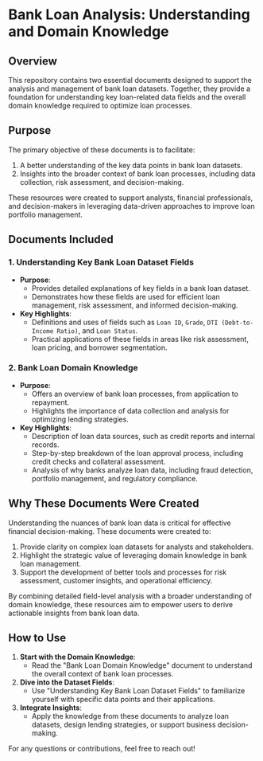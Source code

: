 
# Bank Loan Analysis: Understanding and Domain Knowledge

## Overview

This repository contains two essential documents designed to support the analysis and management of bank loan datasets. Together, they provide a foundation for understanding key loan-related data fields and the overall domain knowledge required to optimize loan processes.

## Purpose

The primary objective of these documents is to facilitate:
1. A better understanding of the key data points in bank loan datasets.
2. Insights into the broader context of bank loan processes, including data collection, risk assessment, and decision-making.

These resources were created to support analysts, financial professionals, and decision-makers in leveraging data-driven approaches to improve loan portfolio management.

## Documents Included

### 1. Understanding Key Bank Loan Dataset Fields
- **Purpose**: 
  - Provides detailed explanations of key fields in a bank loan dataset.
  - Demonstrates how these fields are used for efficient loan management, risk assessment, and informed decision-making.
- **Key Highlights**:
  - Definitions and uses of fields such as `Loan ID`, `Grade`, `DTI (Debt-to-Income Ratio)`, and `Loan Status`.
  - Practical applications of these fields in areas like risk assessment, loan pricing, and borrower segmentation.

### 2. Bank Loan Domain Knowledge
- **Purpose**: 
  - Offers an overview of bank loan processes, from application to repayment.
  - Highlights the importance of data collection and analysis for optimizing lending strategies.
- **Key Highlights**:
  - Description of loan data sources, such as credit reports and internal records.
  - Step-by-step breakdown of the loan approval process, including credit checks and collateral assessment.
  - Analysis of why banks analyze loan data, including fraud detection, portfolio management, and regulatory compliance.

## Why These Documents Were Created

Understanding the nuances of bank loan data is critical for effective financial decision-making. These documents were created to:
1. Provide clarity on complex loan datasets for analysts and stakeholders.
2. Highlight the strategic value of leveraging domain knowledge in bank loan management.
3. Support the development of better tools and processes for risk assessment, customer insights, and operational efficiency.

By combining detailed field-level analysis with a broader understanding of domain knowledge, these resources aim to empower users to derive actionable insights from bank loan data.

## How to Use

1. **Start with the Domain Knowledge**:
   - Read the "Bank Loan Domain Knowledge" document to understand the overall context of bank loan processes.
2. **Dive into the Dataset Fields**:
   - Use "Understanding Key Bank Loan Dataset Fields" to familiarize yourself with specific data points and their applications.
3. **Integrate Insights**:
   - Apply the knowledge from these documents to analyze loan datasets, design lending strategies, or support business decision-making.
    
For any questions or contributions, feel free to reach out!
